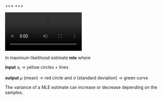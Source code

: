 +++
+++

<video width="50%" controls autoplay>
  <source src="./gaussian-mle-variance-can-increase.mp4">
</video>

In maximum likelihood estimate __mle__ where

__input__ $x_i$ -> yellow circles + lines

__output__ $\mu$ (mean) -> red circle and $\sigma$ (standard deviation) -> green curve 

The variance of a MLE estimate can increase or decrease depending on the samples.
